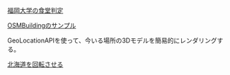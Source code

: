 [福岡大学の食堂判定](./FU-CAFETERIA)

[OSMBuildingのサンプル](./OSMBuilding-sample)

GeoLocationAPIを使って、今いる場所の3Dモデルを簡易的にレンダリングする。

[北海道を回転させる](./rotete-map)
